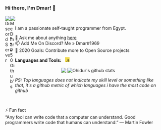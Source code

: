 ### Hi there, I'm Dmar! 👋
<a href="https://discord.gg/RXxxdnJ">
  <img align="left" alt="Discord Server" width="16px" src="https://cdn.jsdelivr.net/npm/simple-icons@v3/icons/discord.svg" />
</a>
 <a href="https://github.com/MeDmar950">
  <img align="left" alt="MeDmar950 Github's" width="16px" src="https://cdn.jsdelivr.net/npm/simple-icons@v3/icons/github.svg" />
</a>

<br />


I am a passionate self-taught programmer from Egypt.
- 💬 Ask me about anything [here](https://discord.gg/RXxxdnJ)
- 📫 Add Me On Discord? Me » Dmar#1969
- 🥅 2020 Goals: Contribute more to Open Source projects

**Languages and Tools:** &nbsp;
 <code><img height="15" src="https://raw.githubusercontent.com/github/explore/80688e429a7d4ef2fca1e82350fe8e3517d3494d/topics/javascript/javascript.png"></code>
 

<p align="center">
  <img align="center" src="https://github-readme-stats.vercel.app/api/top-langs/?username=MeDmar950-js&theme=radical&hide_langs_below=1&layout=compact" />
  <img align="center" src="https://github-readme-stats.vercel.app/api?username=MeDmar950-js&show_icons=true&theme=radical&line_height=21" alt="Ohidur's github stats"/>
</p>

*PS: Top languages does not indicate my skill level or something like that, it's a github metric of which languages i have the most code on github*

<br />



  
⚡ Fun fact <br>
“Any fool can write code that a computer can understand. Good programmers write code that humans can understand.” — Martin Fowler
